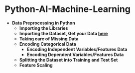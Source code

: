 # Python-AI-Machine-Learning
- **Data Preprocessing in Python**
  - **Importing the Libraries**
  - **Importing the Dataset, Get your Data [here](https://github.com/pritish-tripathy-aiml/AI-ML-Repository/blob/main/Part%201%20-%20Data%20Preprocessing/Section%202%20--------------------%20Part%201%20-%20Data%20Preprocessing%20--------------------/Python/Data.csv)**
  - **Taking care of Missing Data**
  - **Encoding Categorical Data**
    - **Encoding Independent Variables/Features Data**
    - **Encoding Dependent Variables/Features Data**
  - **Splitting the Dataset into Training and Test Set**
  - **Feature Scaling**
